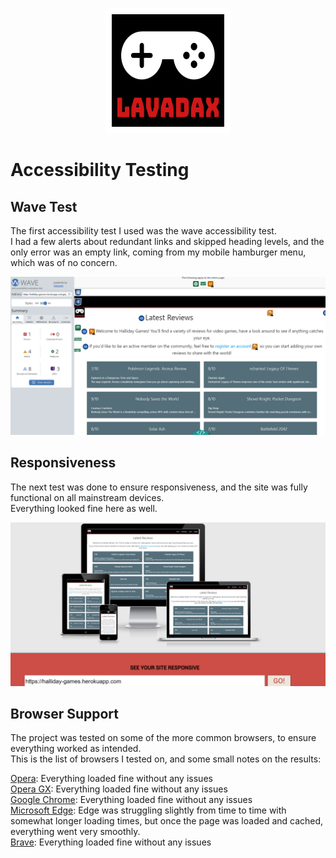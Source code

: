 <p align="center">
    <a href="https://halliday-games.herokuapp.com">
        <img src="static/images/logo.png" alt="Logo" width="200" height="200">
    </a>
</p>

# Accessibility Testing
  
## Wave Test 
  
The first accessibility test I used was the wave accessibility test.  
I had a few alerts about redundant links and skipped heading levels, and the only error was an empty link, coming from my mobile hamburger menu, which was of no concern.
  
![wave](https://github.com/lavadax/Halliday-Games/blob/master/documentation/accessibility/wave.png)  
  
## Responsiveness  
  
The next test was done to ensure responsiveness, and the site was fully functional on all mainstream devices.  
Everything looked fine here as well.  
  
![responsive](https://github.com/lavadax/Halliday-Games/blob/master/documentation/accessibility/responsive.png)  
  
## Browser Support  
  
The project was tested on some of the more common browsers, to ensure everything worked as intended.  
This is the list of browsers I tested on, and some small notes on the results:  
  
[Opera](https://www.opera.com): Everything loaded fine without any issues  
[Opera GX](https://www.opera.com/gx): Everything loaded fine without any issues  
[Google Chrome](https://www.google.com/chrome): Everything loaded fine without any issues  
[Microsoft Edge](www.microsoft.com/edge): Edge was struggling slightly from time to time with somewhat longer loading times, but once the page was loaded and cached, everything went very smoothly.  
[Brave](https://brave.com): Everything loaded fine without any issues  
